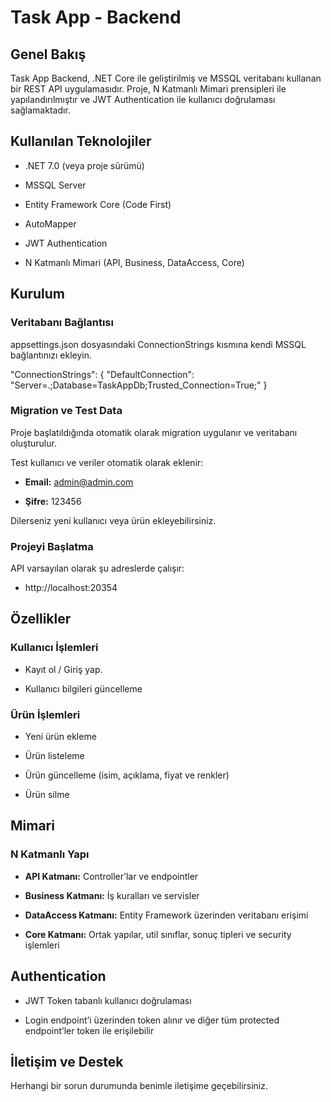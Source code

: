 Task App - Backend
==================

Genel Bakış
-----------

Task App Backend, .NET Core ile geliştirilmiş ve MSSQL veritabanı kullanan bir REST API uygulamasıdır. Proje, N Katmanlı Mimari prensipleri ile yapılandırılmıştır ve JWT Authentication ile kullanıcı doğrulaması sağlamaktadır.

Kullanılan Teknolojiler
-----------------------

*   .NET 7.0 (veya proje sürümü)
    
*   MSSQL Server
    
*   Entity Framework Core (Code First)
    
*   AutoMapper
    
*   JWT Authentication
    
*   N Katmanlı Mimari (API, Business, DataAccess, Core)
    

Kurulum
-------

### Veritabanı Bağlantısı

appsettings.json dosyasındaki ConnectionStrings kısmına kendi MSSQL bağlantınızı ekleyin.

"ConnectionStrings": {
    "DefaultConnection": "Server=.;Database=TaskAppDb;Trusted_Connection=True;"
}

### Migration ve Test Data

Proje başlatıldığında otomatik olarak migration uygulanır ve veritabanı oluşturulur.

Test kullanıcı ve veriler otomatik olarak eklenir:

*   **Email:** admin@admin.com
    
*   **Şifre:** 123456
    

Dilerseniz yeni kullanıcı veya ürün ekleyebilirsiniz.

### Projeyi Başlatma

API varsayılan olarak şu adreslerde çalışır:

* http://localhost:20354
    
Özellikler
----------

### Kullanıcı İşlemleri

*   Kayıt ol / Giriş yap.
    
*   Kullanıcı bilgileri güncelleme
    

### Ürün İşlemleri

*   Yeni ürün ekleme
    
*   Ürün listeleme
    
*   Ürün güncelleme (isim, açıklama, fiyat ve renkler)
    
*   Ürün silme
    

Mimari
------

### N Katmanlı Yapı

*   **API Katmanı:** Controller’lar ve endpointler
    
*   **Business Katmanı:** İş kuralları ve servisler
    
*   **DataAccess Katmanı:** Entity Framework üzerinden veritabanı erişimi
    
*   **Core Katmanı:** Ortak yapılar, util sınıflar, sonuç tipleri ve security işlemleri
    

Authentication
--------------

*   JWT Token tabanlı kullanıcı doğrulaması
    
*   Login endpoint’i üzerinden token alınır ve diğer tüm protected endpoint’ler token ile erişilebilir
        

İletişim ve Destek
------------------

Herhangi bir sorun durumunda benimle iletişime geçebilirsiniz.
